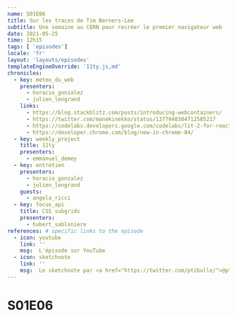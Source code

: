 ```yaml
---
name: S01E06
title: Sur les traces de Tim Berners-Lee
subtitle: Une semaine au CERN pour recréer le premier navigateur web
date: 2021-05-25
time: 12h15
tags: [ 'episodes']
locale: 'fr'
layout: 'layouts/episodes'
templateEngineOverride: '11ty.js,md'
chronicles:
  - key: meteo_du_web
    presenters: 
      - horacio_gonzalez
      - julien_lengrand
    links:
      - https://blog.stackblitz.com/posts/introducing-webcontainers/
      - https://twitter.com/manekinekko/status/1377940304712585217
      - https://codelabs.developers.google.com/codelabs/lit-2-for-react-devs#0
      - https://developer.chrome.com/blog/new-in-chrome-84/
  - key: weekly_project
    title: 11ty
    presenters: 
      - emmanuel_demey
  - key: entretien
    presenters:
      - horacio_gonzalez
      - julien_lengrand
    guests:
      - angela_ricci
  - key: focus_api
    title: CSS subgrids
    presenters: 
      - hubert_sabloniere
references: # specific links to the episode
  - icon: youtube
    link: ''
    msg:  L'épisode sur YouTube
  - icon: sketchnote
    link: ''
    msg:  Le sketchnote par <a href="https://twitter.com/ptibulle/">@ptibulle</a>
---
```


# S01E06
